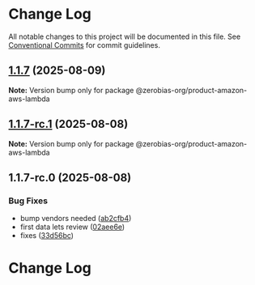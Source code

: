 # Change Log

All notable changes to this project will be documented in this file.
See [Conventional Commits](https://conventionalcommits.org) for commit guidelines.

## [1.1.7](https://github.com/zerobias-org/product/compare/@zerobias-org/product-amazon-aws-lambda@1.1.7-rc.1...@zerobias-org/product-amazon-aws-lambda@1.1.7) (2025-08-09)

**Note:** Version bump only for package @zerobias-org/product-amazon-aws-lambda





## [1.1.7-rc.1](https://github.com/zerobias-org/product/compare/@zerobias-org/product-amazon-aws-lambda@1.1.7-rc.0...@zerobias-org/product-amazon-aws-lambda@1.1.7-rc.1) (2025-08-08)

**Note:** Version bump only for package @zerobias-org/product-amazon-aws-lambda





## 1.1.7-rc.0 (2025-08-08)


### Bug Fixes

* bump vendors needed ([ab2cfb4](https://github.com/zerobias-org/product/commit/ab2cfb4a9cf2e3008e08b068f98011fec096c932))
* first data lets review ([02aee6e](https://github.com/zerobias-org/product/commit/02aee6e8c4f11675de7c63a00f4c8254a67a4dd7))
* fixes ([33d56bc](https://github.com/zerobias-org/product/commit/33d56bcaedf3fa5e3939a33c0fb57eda53539d05))





# Change Log
